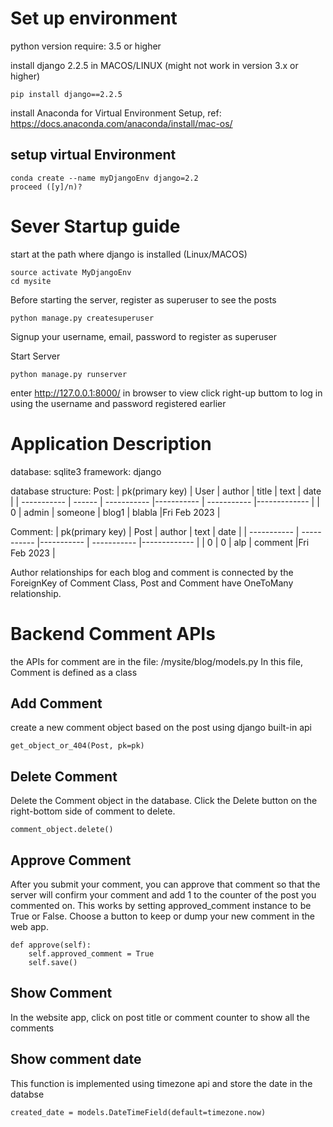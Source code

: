 # Set up environment

python version require: 3.5 or higher

install django 2.2.5 in MACOS/LINUX (might not work in version 3.x or higher)

```shell
pip install django==2.2.5
```
install Anaconda for Virtual Environment Setup, ref: https://docs.anaconda.com/anaconda/install/mac-os/
## setup virtual Environment

```shell
conda create --name myDjangoEnv django=2.2
proceed ([y]/n)?
```

# Sever Startup guide
start at the path where django is installed (Linux/MACOS)
```shell
source activate MyDjangoEnv
cd mysite
```

Before starting the server, register as superuser to see the posts
```shell
python manage.py createsuperuser
```

Signup your username, email, password to register as superuser

Start Server
```shell
python manage.py runserver
```
enter http://127.0.0.1:8000/ in browser to view
click right-up buttom to log in using the username and password registered earlier

# Application Description
database: sqlite3
framework: django

database structure:
Post:
| pk(primary key) | User   | author      | title      | text        | date         |
| -----------     | ------ | ----------- |----------- | ----------- |------------- |
|        0        | admin  | someone     | blog1      | blabla      |Fri Feb 2023  |

Comment:
| pk(primary key) | Post        | author     | text        | date         |
| -----------     | ----------- |----------- | ----------- |------------- |
|       0         |     0       | alp        | comment     |Fri Feb 2023  |

Author relationships for each blog and comment is connected by the ForeignKey of Comment Class, Post and Comment have OneToMany relationship.

# Backend Comment APIs
the APIs for comment are in the file: /mysite/blog/models.py
In this file, Comment is defined as a class

## Add Comment
create a new comment object based on the post using django built-in api
```shell
get_object_or_404(Post, pk=pk)
```

## Delete Comment
Delete the Comment object in the database. Click the Delete button on the right-bottom side of comment to delete.
```shell
comment_object.delete()
```

## Approve Comment
After you submit your comment, you can approve that comment so that the server will confirm your comment and add 1 to the counter of the post you commented on. This works by setting approved_comment instance to be True or False.
Choose a button to keep or dump your new comment in the web app.
```shell
def approve(self):
    self.approved_comment = True
    self.save()
```

## Show Comment
In the website app, click on post title or comment counter to show all the comments

## Show comment date
This function is implemented using timezone api and store the date in the databse
```shell
created_date = models.DateTimeField(default=timezone.now)
```
